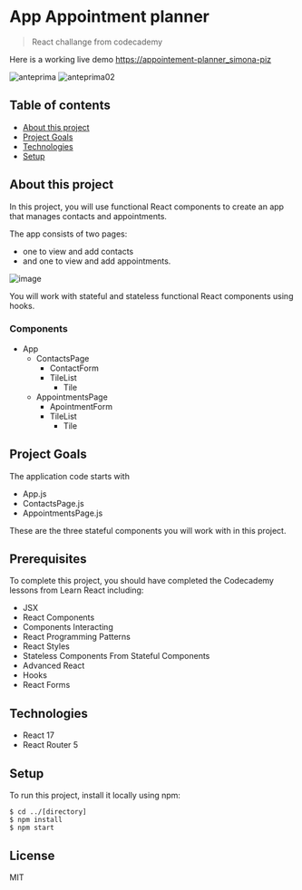 #  App Appointment planner
> React challange from codecademy

Here is a working live demo [https://appointement-planner_simona-piz](https://appointement-planner_simona-piz.surge.sh/)

![anteprima](https://user-images.githubusercontent.com/91121660/236813120-fa076efe-5570-4292-9756-1f45a583331d.png)
![anteprima02](https://user-images.githubusercontent.com/91121660/236813239-602fe82e-bb91-41fe-96e8-e538acd26375.png)


## Table of contents
* [About this project](#about-this-project)
* [Project Goals](#project-goals)
* [Technologies](#technologies)
* [Setup](#setup)

## About this project
In this project, you will use functional React components to create an app that manages contacts and appointments. 

The app consists of two pages: 
- one to view and add contacts 
- and one to view and add appointments.

![image](https://user-images.githubusercontent.com/91121660/159671891-ceab55ad-aba4-43e8-a3e7-1d9d789de35f.png)

You will work with stateful and stateless functional React components using hooks.

### Components

- App
    - ContactsPage
        - ContactForm
        - TileList
            - Tile
    - AppointmentsPage
        - ApointmentForm
        - TileList
            - Tile

## Project Goals

The application code starts with

- App.js
- ContactsPage.js
- AppointmentsPage.js

These are the three stateful components you will work with in this project.

## Prerequisites
To complete this project, you should have completed the Codecademy lessons from Learn React including:

- JSX
- React Components
- Components Interacting
- React Programming Patterns
- React Styles
- Stateless Components From Stateful Components
- Advanced React
- Hooks
- React Forms

## Technologies
- React 17
- React Router 5

## Setup
To run this project, install it locally using npm:
```
$ cd ../[directory]
$ npm install
$ npm start
```
## License
MIT
